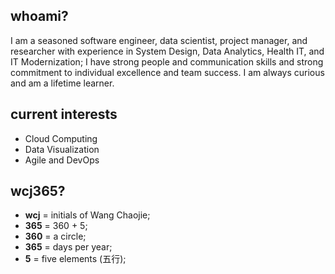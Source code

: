## whoami?
I am a seasoned software engineer, data scientist, project manager, and researcher with experience in System Design, Data Analytics, Health IT, and IT Modernization; I have strong people and communication skills and strong commitment to individual excellence and team success. I am always curious and am a lifetime learner.
## current interests
- Cloud Computing
- Data Visualization
- Agile and DevOps
## wcj365?
- **wcj** = initials of  Wang Chaojie; 
- **365** = 360 + 5; 
- **360** = a circle; 
- **365** = days per year; 
- **5** = five elements (五行); 
